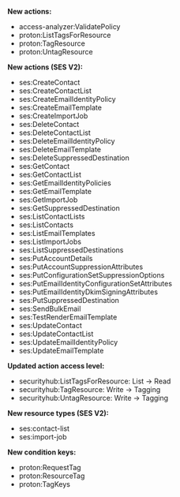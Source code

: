 **New actions:**

- access-analyzer:ValidatePolicy
- proton:ListTagsForResource
- proton:TagResource
- proton:UntagResource

**New actions (SES V2):**

- ses:CreateContact
- ses:CreateContactList
- ses:CreateEmailIdentityPolicy
- ses:CreateEmailTemplate
- ses:CreateImportJob
- ses:DeleteContact
- ses:DeleteContactList
- ses:DeleteEmailIdentityPolicy
- ses:DeleteEmailTemplate
- ses:DeleteSuppressedDestination
- ses:GetContact
- ses:GetContactList
- ses:GetEmailIdentityPolicies
- ses:GetEmailTemplate
- ses:GetImportJob
- ses:GetSuppressedDestination
- ses:ListContactLists
- ses:ListContacts
- ses:ListEmailTemplates
- ses:ListImportJobs
- ses:ListSuppressedDestinations
- ses:PutAccountDetails
- ses:PutAccountSuppressionAttributes
- ses:PutConfigurationSetSuppressionOptions
- ses:PutEmailIdentityConfigurationSetAttributes
- ses:PutEmailIdentityDkimSigningAttributes
- ses:PutSuppressedDestination
- ses:SendBulkEmail
- ses:TestRenderEmailTemplate
- ses:UpdateContact
- ses:UpdateContactList
- ses:UpdateEmailIdentityPolicy
- ses:UpdateEmailTemplate

**Updated action access level:**

- securityhub:ListTagsForResource: List -> Read
- securityhub:TagResource: Write -> Tagging
- securityhub:UntagResource: Write -> Tagging

**New resource types (SES V2):**

- ses:contact-list
- ses:import-job

**New condition keys:**

- proton:RequestTag
- proton:ResourceTag
- proton:TagKeys
